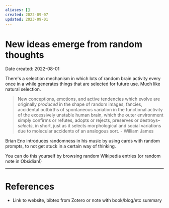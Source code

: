 ```yaml
---
aliases: []
created: 2022-09-07
updated: 2023-09-01
---
```


# New ideas emerge from random thoughts
Date created: 2022-08-01

There's a selection mechanism in which lots of random brain activity every once in a while generates things that are selected for future use. Much like natural selection.

> New conceptions, emotions, and active tendencies which evolve are originally *produced* in the shape of random images, fancies, accidental outbirths of spontaneous variation in the functional activity of the excessively unstable human brain, which the outer environment simply confirms or refutes, adopts or rejects, preserves or destroys–*selects*, in short, just as it selects morphological and social variations due to molecular accidents of an analogous sort. - William James

Brian Eno introduces randomness in his music by using cards with random prompts, to not get stuck in a certain way of thinking.

You can do this yourself by browsing random Wikipedia entries (or random note in Obsidian!)

---
# References
* Link to website, bibtex from Zotero or note with book/blog/etc summary